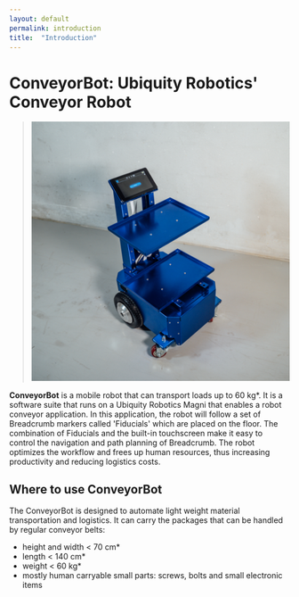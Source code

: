 ```yaml
---
layout: default
permalink: introduction
title:  "Introduction"
---
```


# ConveyorBot: Ubiquity Robotics' Conveyor Robot


> ![ConveyorBot](breadcrumb/assets/Breadcrumb_main.jpg)


**ConveyorBot** is a mobile robot that can transport loads up to 60 kg\*.
It is a software suite that runs on a Ubiquity Robotics Magni that enables a robot conveyor application. 
In this application, the robot will follow a set of Breadcrumb markers called 'Fiducials' which are placed on the floor. 
The combination of Fiducials and the built-in touchscreen make it easy to control the navigation and path planning of Breadcrumb.
The robot optimizes the workflow and frees up human resources, thus increasing productivity and reducing logistics costs.


## Where to use ConveyorBot

The ConveyorBot is designed to automate light weight material transportation and logistics.
It can carry the packages that can be handled by regular conveyor belts:

- height and width < 70 cm*
- length < 140 cm*
- weight < 60 kg*
- mostly human carryable small parts: screws, bolts and small electronic items



